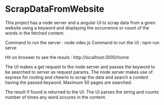 # ScrapDataFromWebsite
This project has a node server and a angular UI to scrap data from a given website using a keyword and displaying the occurrence or count of the words in the fetched content. 

Command to run the server : node ndex.js
Command to run the UI : npm run serve

Hit on broswer to see the resuls : http://localhost:3000/home

The UI makes a get request to the node server and passes the keyword to be searched to server as request params.
The node server makes use of express for routing and cheerio to scrap the data and search a content having the passed keyword. 
Maximum 50 pages are searched.

The result if found is returned to the UI. The UI parses the string and counts number of times any word occures in the content.

